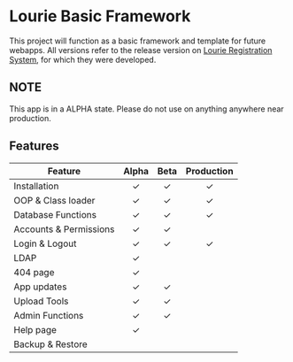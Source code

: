 # Lourie Basic Framework

This project will function as a basic framework and template for future webapps. All versions refer to the release version on [Lourie Registration System](https://gitlab.com/projector22/lourie-registration-system), for which they were developed.

## NOTE

This app is in a ALPHA state. Please do not use on anything anywhere near production.

## Features

| **Feature** | **Alpha** | **Beta** | **Production** |
| ------ | :------: | :------: | :------: |
| Installation | ✓ | ✓ | ✓ |
| OOP & Class loader | ✓ | ✓ | ✓ |
| Database Functions | ✓ | ✓ | ✓ |
| Accounts & Permissions | ✓ | ✓ | |
| Login & Logout | ✓ | ✓ | ✓ |
| LDAP | ✓ | | |
| 404 page | ✓ | | |
| App updates | ✓ | ✓ | |
| Upload Tools | ✓ | ✓ | |
| Admin Functions | ✓ | ✓ | |
| Help page | ✓ | | |
| Backup & Restore | | | |
